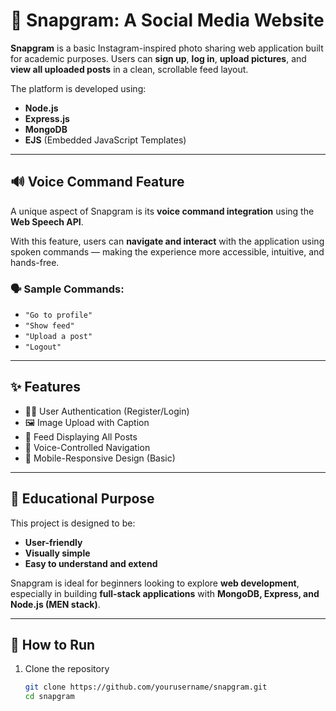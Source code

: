 # 📸 Snapgram: A Social Media Website

**Snapgram** is a basic Instagram-inspired photo sharing web application built for academic purposes. Users can **sign up**, **log in**, **upload pictures**, and **view all uploaded posts** in a clean, scrollable feed layout.

The platform is developed using:

- **Node.js**
- **Express.js**
- **MongoDB**
- **EJS** (Embedded JavaScript Templates)

---

## 🔊 Voice Command Feature

A unique aspect of Snapgram is its **voice command integration** using the **Web Speech API**.

With this feature, users can **navigate and interact** with the application using spoken commands — making the experience more accessible, intuitive, and hands-free.

### 🗣️ Sample Commands:
- `"Go to profile"`
- `"Show feed"`
- `"Upload a post"`
- `"Logout"`

---

## ✨ Features

- 🧑‍💼 User Authentication (Register/Login)
- 🖼️ Image Upload with Caption
- 📰 Feed Displaying All Posts
- 🎤 Voice-Controlled Navigation
- 📱 Mobile-Responsive Design (Basic)

---

## 🧠 Educational Purpose

This project is designed to be:

- **User-friendly**
- **Visually simple**
- **Easy to understand and extend**

Snapgram is ideal for beginners looking to explore **web development**, especially in building **full-stack applications** with **MongoDB, Express, and Node.js (MEN stack)**.

---

## 🚀 How to Run

1. Clone the repository  
   ```bash
   git clone https://github.com/yourusername/snapgram.git
   cd snapgram
